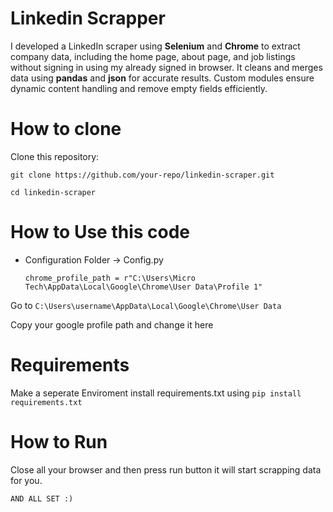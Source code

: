 
# Linkedin Scrapper

I developed a LinkedIn scraper using **Selenium** and  **Chrome** to extract company data, including the home page, about page, and job listings without signing in using my already signed in browser. It cleans and merges data using **pandas** and **json** for accurate results. Custom modules ensure dynamic content handling and remove empty fields efficiently.


# How to clone 
Clone this repository:

```git clone https://github.com/your-repo/linkedin-scraper.git ```

```cd linkedin-scraper```

# How to Use this code
- Configuration Folder -> Config.py

    ```
    chrome_profile_path = r"C:\Users\Micro Tech\AppData\Local\Google\Chrome\User Data\Profile 1" 
    ```

Go to ```C:\Users\username\AppData\Local\Google\Chrome\User Data```

Copy your google profile path and change it here

# Requirements
Make a seperate Enviroment install requirements.txt using 
``` pip install requirements.txt ```


# How to Run
Close all your browser and then press run button it will start scrapping data for you.

```AND ALL SET :)```

